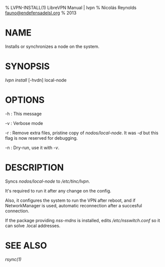 % LVPN-INSTALL(1) LibreVPN Manual | lvpn
% Nicolás Reynolds <fauno@endefensadelsl.org>
% 2013

# NAME

Installs or synchronizes a node on the system.


# SYNOPSIS

_lvpn install_ [-hvdn] local-node


# OPTIONS

-h
:    This message

-v
:    Verbose mode

-r
:    Remove extra files, pristine copy of _nodos/local-node_.  It was
     _-d_ but this flag is now reserved for debugging.

-n
:    Dry-run, use it with _-v_.


# DESCRIPTION

Syncs  _nodos/local-node_ to _/etc/tinc/lvpn_.

It's required to run it after any change on the config.

Also, it configures the system to run the VPN after reboot, and if
NetworkManager is used, automatic reconnection after a succesful
connection.

If the package providing _nss-mdns_ is installed, edits
_/etc/nsswitch.conf_ so it can solve .local addresses.


# SEE ALSO

_rsync(1)_
